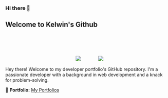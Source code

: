 ### Hi there 👋
<h2> Welcome to Kelwin's Github </h2>

</br>
</br>

 <div align="center">

  </br>
</br>
  <a style="margin-left:20px" href="https://www.linkedin.com/in/kelwin-esechiel-399ba4229/" target="_blank"><img src="https://img.shields.io/badge/-LinkedIn-%230077B5?style=for-the-badge&logo=linkedin&logoColor=white" target="_blank"></a> 
  <a style="margin-left:50px" href="https://instagram.com/rafaballerini" target="_blank"><img src="https://img.shields.io/badge/-Instagram-%23E4405F?style=for-the-badge&logo=instagram&logoColor=white" target="_blank"></a>
  </div>


Hey there! Welcome to my developer portfolio's GitHub repository. I'm a passionate developer with a background in web development and a knack for problem-solving. 

🌟 **Portfolio:** [My Portfolios](https://github.com/kelwinxd/Projects)



<!--
**kelwinxd/kelwinxd** is a ✨ _special_ ✨ repository because its `README.md` (this file) appears on your GitHub profile.

Here are some ideas to get you started:

- 🔭 I’m currently working on ...
- 🌱 I’m currently learning ...
- 👯 I’m looking to collaborate on ...
- 🤔 I’m looking for help with ...
- 💬 Ask me about ...
- 📫 How to reach me: ...
- 😄 Pronouns: ...
- ⚡ Fun fact: ...
-->
